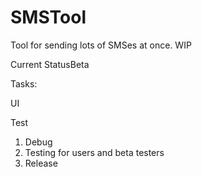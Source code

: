 # SMSTool
Tool for sending lots of SMSes at once. WIP

Current StatusBeta 

Tasks: <p/>
UI <p/>
Test <p/>

1. Debug
2. Testing for users and beta testers
2. Release 

